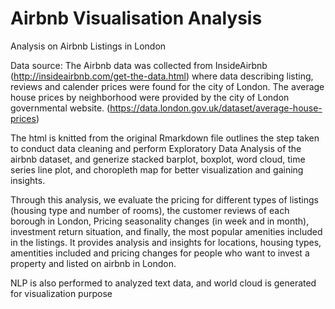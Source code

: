 # Airbnb Visualisation Analysis

Analysis on Airbnb Listings in London

Data source: 
The Airbnb data was collected from InsideAirbnb (http://insideairbnb.com/get-the-data.html) where data describing listing, reviews and calender prices were found for the city of London. 
The average house prices by neighborhood were provided by the city of London governmental website. (https://data.london.gov.uk/dataset/average-house-prices)

The html is knitted from the original Rmarkdown file outlines the step taken to conduct data cleaning and perform Exploratory Data Analysis of the airbnb dataset, and generize stacked barplot, boxplot, word cloud, time series line plot, and choropleth map for better visualization and gaining insights.

Through this analysis, we evaluate the pricing for different types of listings (housing type and number of rooms), the customer reviews of each borough in London, Pricing seasonality changes (in week and in month), investment return situation, and finally, the most popular amenities included in the listings. It provides analysis and insights for locations, housing types, amentities included and pricing changes for people who want to invest a property and listed on airbnb in London.

NLP is also performed to analyzed text data, and world cloud is generated for visualization purpose

